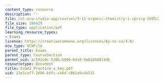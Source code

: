 ```yaml
---
content_type: resource
description: ''
file: /ol-ocw-studio-app/courses/5-12-organic-chemistry-i-spring-2005/22e1caf72696b5fccb0dc861ebcde515_Exam2_Practice_a_key.pdf
file_size: 166429
file_type: application/pdf
learning_resource_types:
- Exams
license: https://creativecommons.org/licenses/by-nc-sa/4.0/
ocw_type: OCWFile
parent_title: Exams
parent_type: CourseSection
parent_uid: ac592c0c-539b-b906-b4a9-0e82d4d8194b
resourcetype: Document
title: Exam2_Practice_a_key.pdf
uid: 22e1caf7-2696-b5fc-cb0d-c861ebcde515
---
```

